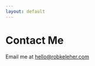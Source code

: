 ```yaml
---
layout: default
---
```


# Contact Me

Email me at <a href="mailto:hello@robkeleher.com">hello@robkeleher.com</a>